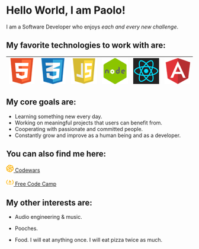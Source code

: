 # Hello World, I am Paolo!

I am a Software Developer who enjoys *each and every new challenge*. 

## My favorite technologies to work with are:
![HTML logo](img/html.png)|![CSS Logo](img/css.png)|![JavaScript Logo](img/js.png)|![Node.js Logo](img/node-icon.png)|![React.js Logo](img/react-logo.png)|![Angular Logo](img/angular.png)
-------|--------|--------|--------|--------|--------


## My core goals are:

* Learning something new every day.
* Working on meaningful projects that users can benefit from. 
* Cooperating with passionate and committed people.
* Constantly grow and improve as a human being and as a developer.

## You can also find me here:

[![Codewars Logo](img/yellow-codewars.png)  Codewars](https://www.codewars.com/users/PaoloGhidoni)

[![Free Code Camp Logo](img/yellow-fcc.png)  Free Code Camp](https://www.freecodecamp.org/paolo)


## My other interests are:

* Audio engineering & music.

* Pooches.

* Food. I will eat anything once. I will eat pizza twice as much.






